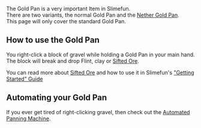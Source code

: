 The Gold Pan is a very important Item in Slimefun.<br>
There are two variants, the normal Gold Pan and the [Nether Gold Pan](https://github.com/TheBusyBiscuit/Slimefun4/wiki/Nether-Gold-Pan).<br>
This page will only cover the standard Gold Pan.

## How to use the Gold Pan
You right-click a block of gravel while holding a Gold Pan in your main hand.<br>
The block will break and drop Flint, clay or [Sifted Ore](https://github.com/TheBusyBiscuit/Slimefun4/wiki/Sifted-Ore).

You can read more about [Sifted Ore](https://github.com/TheBusyBiscuit/Slimefun4/wiki/Sifted-Ore) and how to use it in Slimefun's ["Getting Started" Guide](https://github.com/TheBusyBiscuit/Slimefun4/wiki/Getting-Started)

## Automating your Gold Pan
If you ever get tired of right-clicking gravel, then check out the [Automated Panning Machine](https://github.com/TheBusyBiscuit/Slimefun4/wiki/Automated-Panning-Machine).

